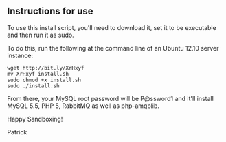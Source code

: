 ## Instructions for use

To use this install script, you'll need to download it, set it to be executable and then run it as sudo.  

To do this, run the following at the command line of an Ubuntu 12.10 server instance:

```shell
wget http://bit.ly/XrHxyf
mv XrHxyf install.sh
sudo chmod +x install.sh
sudo ./install.sh
```

From there, your MySQL root password will be P@ssword1 and it'll install MySQL 5.5, PHP 5, RabbitMQ as well as php-amqplib.  

Happy Sandboxing!

Patrick
